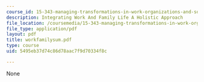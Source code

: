 ```yaml
---
course_id: 15-343-managing-transformations-in-work-organizations-and-society-spring-2002
description: Integrating Work And Family Life A Holistic Approach
file_location: /coursemedia/15-343-managing-transformations-in-work-organizations-and-society-spring-2002/5495eb37d74c86d78aac7f9d70334f8c_workfamilysum.pdf
file_type: application/pdf
layout: pdf
title: workfamilysum.pdf
type: course
uid: 5495eb37d74c86d78aac7f9d70334f8c

---
```

None